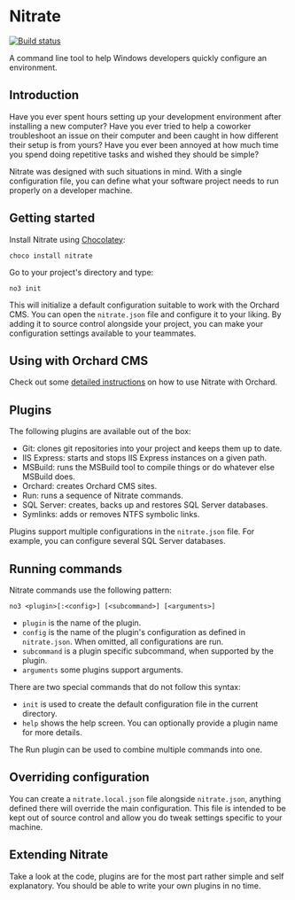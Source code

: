 # Nitrate
[![Build status](https://ci.appveyor.com/api/projects/status/3otmy0mo3yw2qmpl?svg=true)](https://ci.appveyor.com/project/Ventajou71375/nitrate)

A command line tool to help Windows developers quickly configure an environment.

## Introduction

Have you ever spent hours setting up your development environment after installing a new computer? 
Have you ever tried to help a coworker troubleshoot an issue on their computer and been caught in how different their setup
is from yours? Have you ever been annoyed at how much time you spend doing repetitive tasks and wished they should be simple?

Nitrate was designed with such situations in mind. With a single configuration file, you can define what your software project
needs to run properly on a developer machine.

## Getting started

Install Nitrate using [Chocolatey](https://chocolatey.org/):

    choco install nitrate

Go to your project's directory and type:

    no3 init

This will initialize a default configuration suitable to work with the Orchard CMS. You can open the ```nitrate.json``` file and
configure it to your liking. By adding it to source control alongside your project, you can make your configuration settings available
to your teammates.

## Using with Orchard CMS

Check out some [detailed instructions](http://ventajou.com/growing-your-orchard-faster-with-some-nitrate) on how to use Nitrate with Orchard.

## Plugins

The following plugins are available out of the box:
- Git: clones git repositories into your project and keeps them up to date.
- IIS Express: starts and stops IIS Express instances on a given path.
- MSBuild: runs the MSBuild tool to compile things or do whatever else MSBuild does.
- Orchard: creates Orchard CMS sites.
- Run: runs a sequence of Nitrate commands.
- SQL Server: creates, backs up and restores SQL Server databases.
- Symlinks: adds or removes NTFS symbolic links.

Plugins support multiple configurations in the ```nitrate.json``` file. For example, you can configure several
SQL Server databases.

## Running commands

Nitrate commands use the following pattern:

    no3 <plugin>[:<config>] [<subcommand>] [<arguments>]

- ```plugin``` is the name of the plugin.
- ```config``` is the name of the plugin's configuration as defined in ```nitrate.json```. When omitted, all configurations are run.
- ```subcommand``` is a plugin specific subcommand, when supported by the plugin.
- ```arguments``` some plugins support arguments.

There are two special commands that do not follow this syntax:

- ```init``` is used to create the default configuration file in the current directory.
- ```help``` shows the help screen. You can optionally provide a plugin name for more details.

The Run plugin can be used to combine multiple commands into one.

## Overriding configuration

You can create a ```nitrate.local.json``` file alongside ```nitrate.json```, anything defined there will override the main configuration.
This file is intended to be kept out of source control and allow you do tweak settings specific to your machine.

## Extending Nitrate

Take a look at the code, plugins are for the most part rather simple and self explanatory.
You should be able to write your own plugins in no time.
